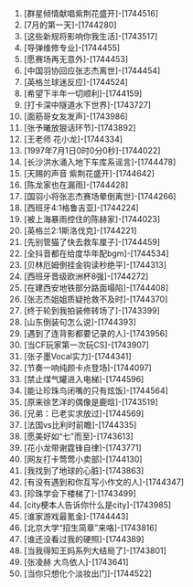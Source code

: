 
1. [群星倾情献唱紫荆花盛开]-[1744516]
1. [7月的第一天]-[1744280]
1. [这些新规将影响你我生活]-[1743517]
1. [导弹维修专业]-[1744455]
1. [愿赛场再无意外]-[1744453]
1. [中国羽协回应张志杰离世]-[1744454]
1. [英格兰球迷反应]-[1744524]
1. [希望下半年一切顺利]-[1744159]
1. [打卡深中隧道水下世界]-[1743727]
1. [面筋哥女友发声]-[1743986]
1. [张予曦放狠话环节]-[1743892]
1. [王老师 花小龙]-[1744334]
1. [1997年7月1日0时0分0秒]-[1744022]
1. [长沙洪水涌入地下车库系谣言]-[1744478]
1. [天赐的声音 紫荆花盛开]-[1744642]
1. [陈龙家也在漏雨]-[1744428]
1. [国羽小将张志杰赛场晕倒离世]-[1744266]
1. [西班牙4:1格鲁吉亚]-[1744224]
1. [被上海暴雨控住的陈赫家]-[1744023]
1. [英格兰2:1斯洛伐克]-[1744221]
1. [先别管猫了快去救车厘子]-[1744459]
1. [全抖音都在给度华年配bgm]-[1744534]
1. [贝林厄姆倒挂金钩读秒绝平]-[1744313]
1. [西班牙晋级欧洲杯8强]-[1744272]
1. [在建西安地铁部分路面塌陷]-[1744408]
1. [张志杰姐姐质疑抢救不及时]-[1744370]
1. [终于轮到我拍装修转场了]-[1743399]
1. [山东倒装句怎么说]-[1744393]
1. [遇到了连背影都要记录的人]-[1743956]
1. [当CF玩家第一次玩CS]-[1743907]
1. [张子墨Vocal实力]-[1744341]
1. [节奏一响纯颜卡点登场]-[1744097]
1. [禁止煤气罐进入电梯]-[1744596]
1. [能让珍珠鸟闭嘴的只有炫饭]-[1744564]
1. [原来徐艺洋的偶像是鹿晗]-[1743519]
1. [兄弟：已老实求放过]-[1744569]
1. [法国vs比利时前瞻]-[1744335]
1. [愿美好如“七”而至]-[1743613]
1. [花小龙带谢霆锋自律]-[1743771]
1. [网友打卡莺莺小卖部]-[1744130]
1. [我找到了地球的心脏]-[1743863]
1. [有没有遇到和你互写小作文的人]-[1744347]
1. [珍珠学会下楼梯了]-[1743499]
1. [city梗本人告诉你什么是city]-[1743985]
1. [谁家游戏最氪金]-[1744443]
1. [北京大学“招生简章”来咯]-[1743816]
1. [谁还没看过我的硬照]-[1744389]
1. [当我得知王妈系列大结局了]-[1743801]
1. [张凌赫 大鸟依人]-[1743641]
1. [当你只想化个淡妆出门]-[1744522]